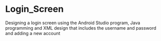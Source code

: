# Login_Screen
Designing a login screen using the Android Studio program, Java programming and XML design that includes the username and password and adding a new account

